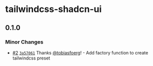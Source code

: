 # tailwindcss-shadcn-ui

## 0.1.0

### Minor Changes

-   [#2](https://github.com/tobiasfoerg/tailwindcss-shadcn-ui/pull/2) [`3a57061`](https://github.com/tobiasfoerg/tailwindcss-shadcn-ui/commit/3a57061c0d4151e0a8b5e209d8358b0330bf85ed) Thanks [@tobiasfoerg](https://github.com/tobiasfoerg)! - Add factory function to create tailwindcss preset
